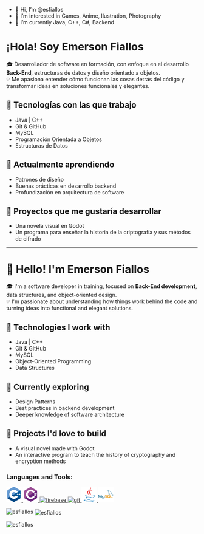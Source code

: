 - 👋 Hi, I’m @esfiallos
- 👀 I’m interested in Games, Anime, Ilustration, Photography
- 🌱 I’m currently Java, C++, C#, Backend

# ¡Hola! Soy Emerson Fiallos

🎓 Desarrollador de software en formación, con enfoque en el desarrollo **Back-End**, estructuras de datos y diseño orientado a objetos.  
💡 Me apasiona entender cómo funcionan las cosas detrás del código y transformar ideas en soluciones funcionales y elegantes.

## 🚀 Tecnologías con las que trabajo
- Java | C++
- Git & GitHub
- MySQL
- Programación Orientada a Objetos
- Estructuras de Datos

## 🧠 Actualmente aprendiendo
- Patrones de diseño
- Buenas prácticas en desarrollo backend
- Profundización en arquitectura de software

## 🎯 Proyectos que me gustaría desarrollar
- Una novela visual en Godot
- Un programa para enseñar la historia de la criptografía y sus métodos de cifrado

---

# 👋 Hello! I'm Emerson Fiallos

🎓 I'm a software developer in training, focused on **Back-End development**, data structures, and object-oriented design.  
💡 I'm passionate about understanding how things work behind the code and turning ideas into functional and elegant solutions.

## 🚀 Technologies I work with
- Java | C++
- Git & GitHub
- MySQL
- Object-Oriented Programming
- Data Structures

## 🧠 Currently exploring
- Design Patterns
- Best practices in backend development
- Deeper knowledge of software architecture

## 🎯 Projects I'd love to build
- A visual novel made with Godot
- An interactive program to teach the history of cryptography and encryption methods

<h3 align="left">Languages and Tools:</h3>
<p align="left"> <a href="https://www.w3schools.com/cpp/" target="_blank" rel="noreferrer"> <img src="https://raw.githubusercontent.com/devicons/devicon/master/icons/cplusplus/cplusplus-original.svg" alt="cplusplus" width="40" height="40"/> </a> <a href="https://www.w3schools.com/cs/" target="_blank" rel="noreferrer"> <img src="https://raw.githubusercontent.com/devicons/devicon/master/icons/csharp/csharp-original.svg" alt="csharp" width="40" height="40"/> </a> <a href="https://firebase.google.com/" target="_blank" rel="noreferrer"> <img src="https://www.vectorlogo.zone/logos/firebase/firebase-icon.svg" alt="firebase" width="40" height="40"/> </a> <a href="https://git-scm.com/" target="_blank" rel="noreferrer"> <img src="https://www.vectorlogo.zone/logos/git-scm/git-scm-icon.svg" alt="git" width="40" height="40"/> </a> <a href="https://www.java.com" target="_blank" rel="noreferrer"> <img src="https://raw.githubusercontent.com/devicons/devicon/master/icons/java/java-original.svg" alt="java" width="40" height="40"/> </a> <a href="https://www.mysql.com/" target="_blank" rel="noreferrer"> <img src="https://raw.githubusercontent.com/devicons/devicon/master/icons/mysql/mysql-original-wordmark.svg" alt="mysql" width="40" height="40"/> </a> </p>

<p><img align="left" src="https://github-readme-stats.vercel.app/api/top-langs?username=esfiallos&show_icons=true&locale=en&layout=compact" alt="esfiallos" /></p>

<p>&nbsp;<img align="center" src="https://github-readme-stats.vercel.app/api?username=esfiallos&show_icons=true&locale=en" alt="esfiallos" /></p>

<p><img align="center" src="https://github-readme-streak-stats.herokuapp.com/?user=esfiallos&" alt="esfiallos" /></p>

